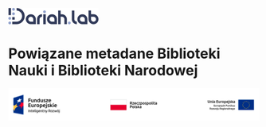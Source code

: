 ![alt text](https://github.com/CHC-Computations/Harmonize/blob/main/logo-1.png?raw=true)
# Powiązane metadane Biblioteki Nauki i Biblioteki Narodowej
![alt_text](https://github.com/CHC-Computations/Harmonize/blob/main/Zrzut%20ekranu%202022-12-19%20o%2017.48.49.png?raw=true)
